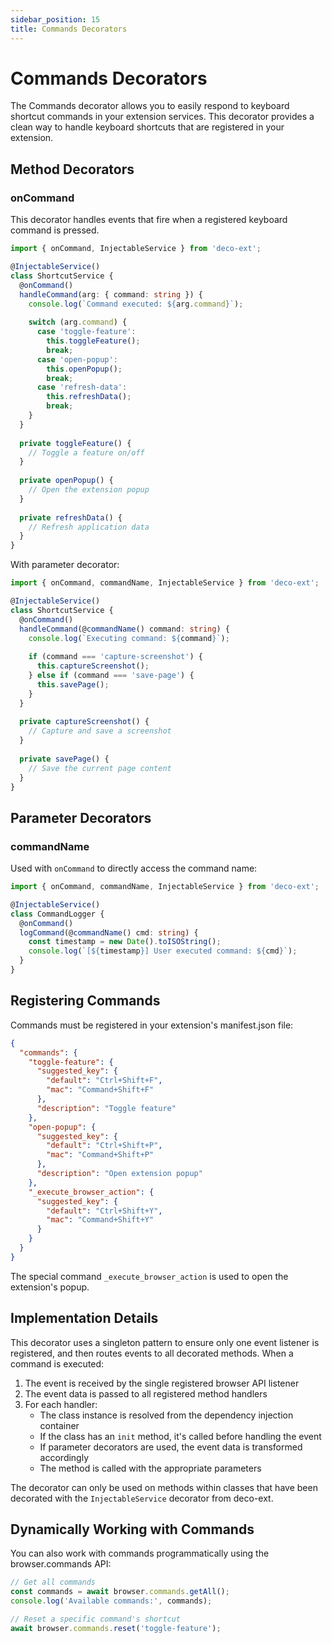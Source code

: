 ```yaml
---
sidebar_position: 15
title: Commands Decorators
---
```


# Commands Decorators

The Commands decorator allows you to easily respond to keyboard shortcut commands in your extension services. This decorator provides a clean way to handle keyboard shortcuts that are registered in your extension.

## Method Decorators

### onCommand

This decorator handles events that fire when a registered keyboard command is pressed.

```typescript
import { onCommand, InjectableService } from 'deco-ext';

@InjectableService()
class ShortcutService {
  @onCommand()
  handleCommand(arg: { command: string }) {
    console.log(`Command executed: ${arg.command}`);
    
    switch (arg.command) {
      case 'toggle-feature':
        this.toggleFeature();
        break;
      case 'open-popup':
        this.openPopup();
        break;
      case 'refresh-data':
        this.refreshData();
        break;
    }
  }
  
  private toggleFeature() {
    // Toggle a feature on/off
  }
  
  private openPopup() {
    // Open the extension popup
  }
  
  private refreshData() {
    // Refresh application data
  }
}
```

With parameter decorator:

```typescript
import { onCommand, commandName, InjectableService } from 'deco-ext';

@InjectableService()
class ShortcutService {
  @onCommand()
  handleCommand(@commandName() command: string) {
    console.log(`Executing command: ${command}`);
    
    if (command === 'capture-screenshot') {
      this.captureScreenshot();
    } else if (command === 'save-page') {
      this.savePage();
    }
  }
  
  private captureScreenshot() {
    // Capture and save a screenshot
  }
  
  private savePage() {
    // Save the current page content
  }
}
```

## Parameter Decorators

### commandName

Used with `onCommand` to directly access the command name:

```typescript
import { onCommand, commandName, InjectableService } from 'deco-ext';

@InjectableService()
class CommandLogger {
  @onCommand()
  logCommand(@commandName() cmd: string) {
    const timestamp = new Date().toISOString();
    console.log(`[${timestamp}] User executed command: ${cmd}`);
  }
}
```

## Registering Commands

Commands must be registered in your extension's manifest.json file:

```json
{
  "commands": {
    "toggle-feature": {
      "suggested_key": {
        "default": "Ctrl+Shift+F",
        "mac": "Command+Shift+F"
      },
      "description": "Toggle feature"
    },
    "open-popup": {
      "suggested_key": {
        "default": "Ctrl+Shift+P",
        "mac": "Command+Shift+P"
      },
      "description": "Open extension popup"
    },
    "_execute_browser_action": {
      "suggested_key": {
        "default": "Ctrl+Shift+Y",
        "mac": "Command+Shift+Y"
      }
    }
  }
}
```

The special command `_execute_browser_action` is used to open the extension's popup.

## Implementation Details

This decorator uses a singleton pattern to ensure only one event listener is registered, and then routes events to all decorated methods. When a command is executed:

1. The event is received by the single registered browser API listener
2. The event data is passed to all registered method handlers
3. For each handler:
   - The class instance is resolved from the dependency injection container
   - If the class has an `init` method, it's called before handling the event
   - If parameter decorators are used, the event data is transformed accordingly
   - The method is called with the appropriate parameters

The decorator can only be used on methods within classes that have been decorated with the `InjectableService` decorator from deco-ext.

## Dynamically Working with Commands

You can also work with commands programmatically using the browser.commands API:

```typescript
// Get all commands
const commands = await browser.commands.getAll();
console.log('Available commands:', commands);

// Reset a specific command's shortcut
await browser.commands.reset('toggle-feature');
```
